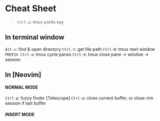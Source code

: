 # Cheat Sheet

> `Ctrl-a`: tmux prefix key

## In terminal window
`Alt-c`: find & open directory
`Ctrl-t`: get file path
`Ctrl-N`: tmux next window
`PREFIX Ctrl-o`: tmux cycle panes
`Ctrl-d`: tmux close pane -> window -> session

## In [Neovim]
#### NORMAL MODE
`Ctrl-p`: fuzzy finder [Telescope]
`Ctrl-w`: close current buffer, or close vim session if last buffer

#### INSERT MODE
